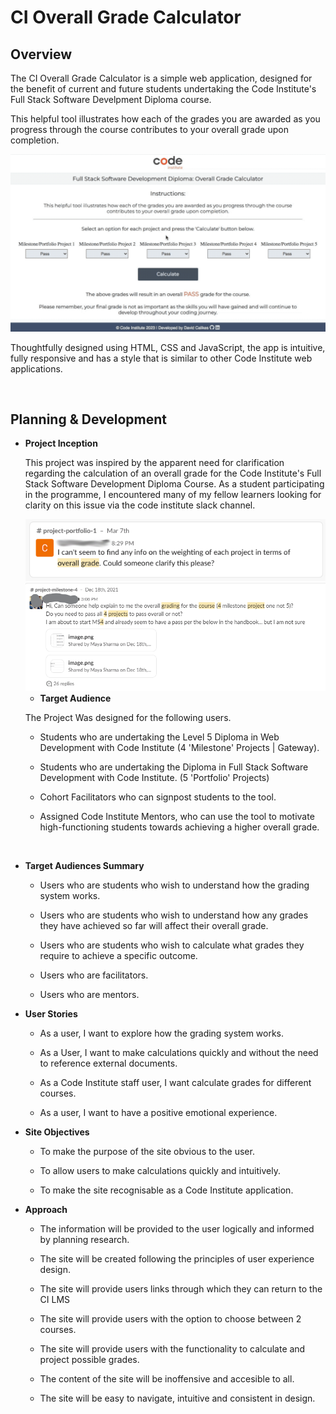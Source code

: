 # CI Overall Grade Calculator

## Overview
The CI Overall Grade Calculator is a simple web application, designed for the benefit of current and future students undertaking the Code Institute's Full Stack Software Develpment Diploma course.

This helpful tool illustrates how each of the grades you are awarded as you progress through the course contributes to your overall grade upon completion.

<img src="../docs/readme_images/demo.gif">

<br>

Thoughtfully designed using HTML, CSS and JavaScript, the app is intuitive, fully responsive and has a style that is similar to other Code Institute web applications.

<br>

## Planning & Development

- __Project Inception__

    This project was inspired by the apparent need for clarification regarding the calculation of an overall grade for the Code Institute's Full Stack Software Development Diploma Course. As a student participating in the programme, I encountered many of my fellow learners looking for clarity on this issue via the code institute slack channel. <br> 

    <img src="../docs/readme_images/planning_1.png">
   
    <img src="../docs/readme_images/planning_2.png">

    <br>

    - __Target Audience__

    The Project Was designed for the following users.

    * Students who are undertaking the Level 5 Diploma in Web Development with Code Institute (4 'Milestone' Projects | Gateway).
    
    * Students who are undertaking the Diploma in Full Stack Software Development with Code Institute. (5 'Portfolio' Projects)

    * Cohort Facilitators who can signpost students to the tool.

    * Assigned Code Institute Mentors, who can use the tool to motivate high-functioning students towards achieving a higher overall grade.

<br>

- __Target Audiences Summary__
    
    * Users who are students who wish to understand how the grading system works.

    * Users who are students who wish to understand how any grades they have achieved so far will affect their overall grade.

    * Users who are students who wish to calculate what grades they require to achieve a specific outcome.

    * Users who are facilitators.

    * Users who are mentors.


- __User Stories__

    * As a user, I want to explore how the grading system works.
 
    * As a User, I want to make calculations quickly and without the need to reference external documents.
    
    * As a Code Institute staff user, I want calculate grades for different courses.

    * As a user, I want to have a positive emotional experience.


- __Site Objectives__

    * To make the purpose of the site obvious to the user.

    * To allow users to make calculations quickly and intuitively.

    * To make the site recognisable as a Code Institute application. 
    
    

- __Approach__

    * The information will be provided to the user logically and informed by planning research.  

    * The site will be created following the principles of user experience design.

    * The site will provide users links through which they can return to the CI LMS

    * The site will provide users with the option to choose between 2 courses.
    
    * The site will provide users with the functionality to calculate and project possible grades.

    * The content of the site will be inoffensive and accesible to all.

    * The site will be easy to navigate, intuitive and consistent in design.


